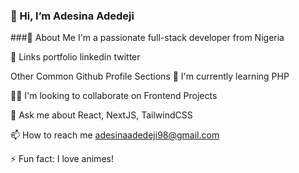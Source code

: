 ### 👋 Hi, I’m Adesina Adedeji

###🚀 About Me
I'm a passionate full-stack developer from Nigeria

🔗 Links
portfolio linkedin twitter

Other Common Github Profile Sections
🧠 I'm currently learning PHP

👯‍♀️ I'm looking to collaborate on Frontend Projects

💬 Ask me about React, NextJS, TailwindCSS

📫 How to reach me adesinaadedeji98@gmail.com

⚡️ Fun fact: I love animes!
<!--
**Deji98/Deji98** is a ✨ _special_ ✨ repository because its `README.md` (this file) appears on your GitHub profile.




